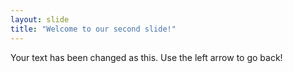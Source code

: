 ```yaml
---
layout: slide
title: "Welcome to our second slide!"
---
```

Your text has been changed as this. 
Use the left arrow to go back!
